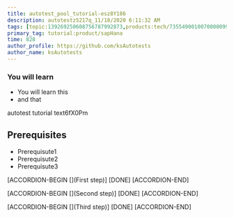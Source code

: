 ```yaml
---
title: autotest_pool_tutorial-esz8Y186
description: autotestz5217q_11/18/2020 6:11:32 AM
tags: [topic:139269250608756787992873,products:tech/73554900100700000996,tutorial:experience/advanced]
primary_tag: tutorial:product/sapHana
time: 828
author_profile: https://github.com/ksAutotests
author_name: ksAutotests
---
```

### You will learn
- You will learn this
- and that

autotest tutorial text6fX0Pm

## Prerequisites
- Prerequisute1
- Prerequisute2
- Prerequisute3

[ACCORDION-BEGIN [](First step)]
[DONE]
[ACCORDION-END]

[ACCORDION-BEGIN [](Second step)]
[DONE]
[ACCORDION-END]

[ACCORDION-BEGIN [](Third step)]
[DONE]
[ACCORDION-END]

